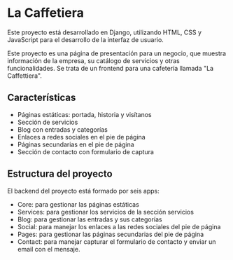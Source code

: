 # La Caffetiera

Este proyecto está desarrollado en Django, utilizando HTML, CSS y JavaScript para el desarrollo de la interfaz de usuario.

Este proyecto es una página de presentación para un negocio, que muestra información de la empresa, su catálogo de servicios y otras funcionalidades. Se trata de un frontend para una cafetería llamada "La Caffettiera".

## Características

- Páginas estáticas: portada, historia y visítanos
- Sección de servicios
- Blog con entradas y categorías
- Enlaces a redes sociales en el pie de página
- Páginas secundarias en el pie de página
- Sección de contacto con formulario de captura

## Estructura del proyecto

El backend del proyecto está formado por seis apps:

- Core: para gestionar las páginas estáticas
- Services: para gestionar los servicios de la sección servicios
- Blog: para gestionar las entradas y sus categorías
- Social: para manejar los enlaces a las redes sociales del pie de página
- Pages: para gestionar las páginas secundarias del pie de página
- Contact: para manejar capturar el formulario de contacto y enviar un email con el mensaje.
